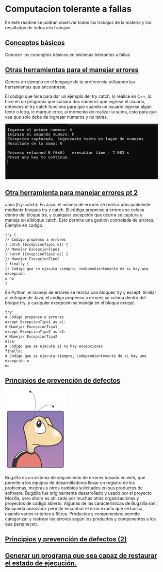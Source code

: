 # Computacion tolerante a fallas
En este readme se podran observar todos los trabajos de la materia y los resultados de todos mis trabajos.

## [Conceptos básicos](https://github.com/Quetzal345/Tolerante-a-fallas/blob/33392e27519e095b9e35c778140da41bb6541a79/Conceptos_basicos_delgado.pdf)
Conocer los conceptos básicos en sistemas tolerantes a fallas

## [Otras herramientas para el manejar errores](https://github.com/Quetzal345/Tolerante-a-fallas/blob/414643cb7c26476ef9d6ad2d6dcf0ec8072fcb13/Modulo%201/Manejarerrores.cpp) 
 Genera un ejemplo en el lenguaje de tu preferencia utilizando las herramientas que encontraste.

 El código que hice para dar un ejemplo del try catch, lo realice en c++, lo hice en un programa que sumara dos números que ingrese el usuario, entonces el try catch funciona para que cuando un usuario ingrese 
 algún texto o letra, le marque error, al momento de realizar la suma, esto para que vea que solo debe de ingresar números y no letras.

![](https://github.com/Quetzal345/Tolerante-a-fallas/blob/19cc00b77861ba11f2a967001458be6a23cae44e/Campturas/captura%201.png)

## [Otra herramienta para manejar errores pt 2](https://github.com/Quetzal345/Tolerante-a-fallas/blob/5795c33e5bd0bcb423e7b5b4da13311e2ca7b021/Modulo%201/manejode_errores_Delgado.pdf)

Java (try-catch):
En Java, el manejo de errores se realiza principalmente mediante bloques try y catch. El código propenso a errores se coloca dentro del bloque try, y cualquier excepción que ocurra se captura y maneja en elbloque catch. Esto permite una gestión controlada de errores.
Ejemplo en codigo:
```
try {
// Código propenso a errores
} catch (ExcepcionTipo1 e1) {
// Manejar ExcepcionTipo1
} catch (ExcepcionTipo2 e2) {
// Manejar ExcepcionTipo2
} finally {
// Código que se ejecuta siempre, independientemente de si hay una excepción 
o no
}
```
En Python, el manejo de errores se realiza con bloques try y except. Similar al enfoque de Java, el código propenso a errores se coloca dentro del bloque try, y cualquier excepción se maneja en el bloque except.
```
try:
# Código propenso a errores
except ExcepcionTipo1 as e1:
# Manejar ExcepcionTipo1
except ExcepcionTipo2 as e2:
# Manejar ExcepcionTipo2
else:
# Código que se ejecuta si no hay excepciones
finally:
# Código que se ejecuta siempre, independientemente de si hay una excepción o 
no
```

## [Principios de prevención de defectos](https://github.com/Quetzal345/Tolerante-a-fallas/blob/9ca1404b9ec8ece3cac088f079c093933c82a39f/Modulo%201/prevencion_de_defectos.pdf)

![](https://github.com/Quetzal345/Tolerante-a-fallas/blob/8a0a4278503aac6cac83077867ff7816a36b4658/Campturas/200px-Buggie.svg.png)

Bugzilla es un sistema de seguimiento de errores basado en web, que permite a los equipos de desarrolladores llevar un registro de los problemas, mejoras y otros cambios solicitados en sus productos de software. Bugzilla fue originalmente desarrollado y usado por el proyecto Mozilla, pero ahora es utilizado por muchas otras organizaciones y proyectos de código abierto. 
Algunas de las características de Bugzilla son:
Búsqueda avanzada: permite encontrar el error exacto que se busca, usando varios criterios y filtros.
Productos y componentes: permite categorizar y rastrear los errores según los productos y componentes a los que pertenecen.

## [Principios y prevención de defectos (2)](https://github.com/Quetzal345/Tolerante-a-fallas/blob/7922f79c347b63b8a6b551a2f14a3d55c8f35d47/Modulo%201/ODC.pdf)

## [Generar un programa que sea capaz de restaurar el estado de ejecución. ](https://github.com/Quetzal345/Tolerante-a-fallas/blob/e3788b0fd670b4b61a65e674379cddf820722278/Modulo%201/reporte_checkpointing.pdf)

